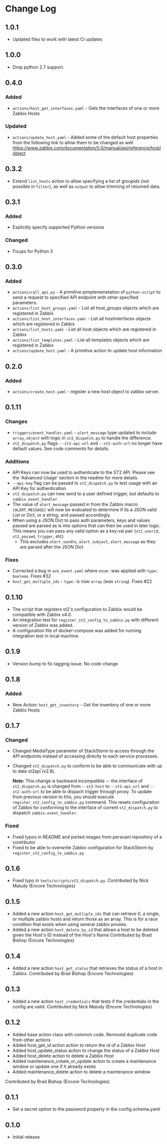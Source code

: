 # Change Log

## 1.0.1

- Updated files to work with latest CI updates

## 1.0.0

- Drop python 2.7 support.

## 0.4.0

### Added
- `actions/host_get_interfaces.yaml` - Gets the interfaces of one or more Zabbix Hosts

### Updated
- `actions/update_host.yaml` - Added some of the default host properties from the following link to allow them to be changed as well
  https://www.zabbix.com/documentation/5.0/manual/api/reference/host/object

## 0.3.2

- Extend `list_hosts` action to allow specifying a list of groupids (not possible in `filter`), as well as `output` to allow trimming of returned data.

## 0.3.1

### Added

- Explicitly specify supported Python versions

### Changed

- Fixups for Python 3

## 0.3.0

### Added

- `actions/call_api.py` - A primitive pimplemenetation of `python-script` to send a request to specified API endpoint with other specified parameters.
- `actions/list_host_groups.yaml` - List all host_groups objects which are registered in Zabbix
- `actions/list_host_interfaces.yaml` - List all hostinterfaces objects which are registered in Zabbix
- `actions/list_hosts.yaml` - List all host objects which are registered in Zabbix
- `actions/list_templates.yaml` - List all templates objects which are registered in Zabbix
- `actions/update_host.yaml` - A primitive action to update host information

## 0.2.0

### Added

- `actions/create_host.yaml` - register a new host object to zabbix server.

## 0.1.11

### Changes

- `triggers/event_handler.yaml` - `alert_message` type updated to include `array`, `object`
  with logic in `st2_dispatch.py` to handle the difference.
- `st2_dispatch.py` flags: `--st2-api-url` and `--st2-auth-url` no longer have default values.
  See code comments for details.

### Additions

- API Keys can now be used to authenticate to the ST2 API. Please see the 'Advanced Usage'
  section in the readme for more details.
- `--api-key` flag can be passed to `st2_dispatch.py` to test usage with an API Key for authentication
- `st2_dispatch.py` can now send to a user defined trigger, but defaults to `zabbix.event_handler`
- The value of `alert_message` passed in from the Zabbix macro `{ALERT.MESSAGE}` will now be evaluated
  to determine if its a JSON valid List or Dict, or a string, and passed accordingly.
- When using a JSON Dict to pass auth parameters, keys and values passed are parsed as is into options
  that can then be used in later logic.
  This means you can pass any valid option as a key:val pair (`st2_userid`, `st2_passwd`, `trigger`, etc)
  - This excludes `alert_sendto`, `alert_subject`, `alert_message` as they are parsed after the JSON Dict

### Fixes

- Corrected a bug in `ack_event.yaml` where `enum:` was applied with `type: boolean`. Fixes #32
- `host_get_multiple_ids` - `type:` is now `array` (was `string`). Fixes #22

## 0.1.10

- The script that registers st2's configuration to Zabbix would be compatible with Zabbix v4.0.
- An integration test for `register_st2_config_to_zabbix.py` with different version of Zabbix was added.
- A configuration file of docker-compose was added for running integration test in local machine.

## 0.1.9

- Version bump to fix tagging issue. No code change

## 0.1.8

### Added

- New Action: `host_get_inventory` - Get the inventory of one or more Zabbix Hosts

## 0.1.7

### Changed

- Changed MediaType parameter of StackStorm to access through the API endpoints instead of accessing
  directly to each service processes.
- Changed `st2_dispatch.py` to conform to be able to communicate with up to date st2api (v2.8).

  **Note:** This change is backward incompatible -- the interface of `st2_dispatch.py` is changed from
  `--st2-host` to `--st2-api-url` and `--st2-auth-url` to be able to dispach trigger through proxy.
  To update from previous version to this, you should execute `register_st2_config_to_zabbix.py` command.
  This resets configuration of Zabbix for conforming to the interface of current `st2_dispatch.py`
  to dispatch `zabbix.event_handler`.

### Fixed

- Fixed typos in README and ported images from persoanl repository of a contributor
- Fixed to be able to overwrite Zabbix configuration for StackStorm by `register_st2_config_to_zabbix.py`


## 0.1.6

- Fixed typo in `tools/scripts/st2_dispatch.py`.
  Contributed by Nick Maludy (Encore Technologies)

## 0.1.5

- Added a new action `host_get_multiple_ids` that can retrieve 0, a single, or multiple zabbix hosts and
  return those as an array. This is for a race condition that exists when using several zabbix proxies.
- Added a new action `host_delete_by_id` that allows a host to be deleted given the Host's ID instead of
  the Host's Name
  Contributed by Brad Bishop (Encore Technologies)

## 0.1.4

- Added a new action `host_get_status` that retrieves the status of a host in Zabbix.
  Contributed by Brad Bishop (Encore Technologies)

## 0.1.3

- Added a new action `test_credentials` that tests if the credentials in the config are valid.
  Contributed by Nick Maludy (Encore Technologies)

## 0.1.2

- Added base action class with common code. Removed duplicate code from other actions
- Added host_get_id action action to return the id of a Zabbix Host
- Added host_update_status action to change the status of a Zabbix Host
- Added host_delete action to delete a Zabbix Host
- Added maintenance_create_or_update action to create a maintenance window or update one if it already exists
- Added maintenance_delete action to delete a maintenance window

Contributed by Brad Bishop (Encore Technologies)

## 0.1.1

- Set a secret option to the password property in the config.schema.yaml

## 0.1.0

- Initial release

